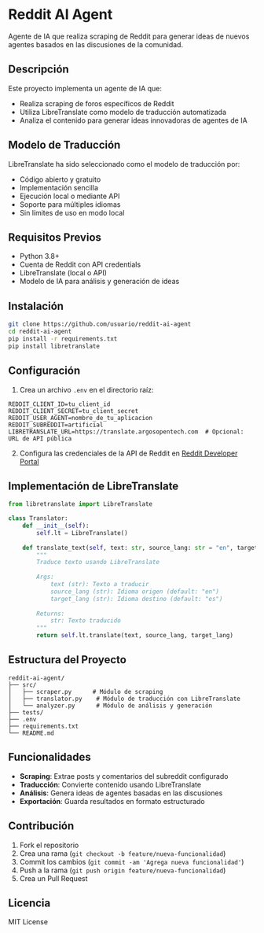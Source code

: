 # Reddit AI Agent

Agente de IA que realiza scraping de Reddit para generar ideas de nuevos agentes basados en las discusiones de la comunidad.

## Descripción

Este proyecto implementa un agente de IA que:
- Realiza scraping de foros específicos de Reddit
- Utiliza LibreTranslate como modelo de traducción automatizada
- Analiza el contenido para generar ideas innovadoras de agentes de IA

## Modelo de Traducción

LibreTranslate ha sido seleccionado como el modelo de traducción por:
- Código abierto y gratuito
- Implementación sencilla
- Ejecución local o mediante API
- Soporte para múltiples idiomas
- Sin límites de uso en modo local

## Requisitos Previos

- Python 3.8+
- Cuenta de Reddit con API credentials
- LibreTranslate (local o API)
- Modelo de IA para análisis y generación de ideas

## Instalación

```bash
git clone https://github.com/usuario/reddit-ai-agent
cd reddit-ai-agent
pip install -r requirements.txt
pip install libretranslate
```

## Configuración

1. Crea un archivo `.env` en el directorio raíz:

```env
REDDIT_CLIENT_ID=tu_client_id
REDDIT_CLIENT_SECRET=tu_client_secret
REDDIT_USER_AGENT=nombre_de_tu_aplicacion
REDDIT_SUBREDDIT=artificial
LIBRETRANSLATE_URL=https://translate.argosopentech.com  # Opcional: URL de API pública
```

2. Configura las credenciales de la API de Reddit en [Reddit Developer Portal](https://www.reddit.com/prefs/apps)

## Implementación de LibreTranslate

```python
from libretranslate import LibreTranslate

class Translator:
    def __init__(self):
        self.lt = LibreTranslate()
    
    def translate_text(self, text: str, source_lang: str = "en", target_lang: str = "es") -> str:
        """
        Traduce texto usando LibreTranslate
        
        Args:
            text (str): Texto a traducir
            source_lang (str): Idioma origen (default: "en")
            target_lang (str): Idioma destino (default: "es")
            
        Returns:
            str: Texto traducido
        """
        return self.lt.translate(text, source_lang, target_lang)
```

## Estructura del Proyecto

```
reddit-ai-agent/
├── src/
│   ├── scraper.py      # Módulo de scraping
│   ├── translator.py    # Módulo de traducción con LibreTranslate
│   └── analyzer.py      # Módulo de análisis y generación
├── tests/
├── .env
├── requirements.txt
└── README.md
```

## Funcionalidades

- **Scraping**: Extrae posts y comentarios del subreddit configurado
- **Traducción**: Convierte contenido usando LibreTranslate
- **Análisis**: Genera ideas de agentes basadas en las discusiones
- **Exportación**: Guarda resultados en formato estructurado

## Contribución

1. Fork el repositorio
2. Crea una rama (`git checkout -b feature/nueva-funcionalidad`)
3. Commit los cambios (`git commit -am 'Agrega nueva funcionalidad'`)
4. Push a la rama (`git push origin feature/nueva-funcionalidad`)
5. Crea un Pull Request

## Licencia

MIT License
